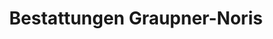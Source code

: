 ---
title: "Bestattungen Graupner-Noris"
url: /nuernberg/bestattungen-graupner-noris/
shop: Bestattungen
---